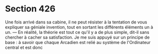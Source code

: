 # Section 426

Une fois arrivé dans sa cabine, il ne peut résister à la tentation de 
vous expliquer sa géniale invention, tout en sortant les différents 
éléments un à un. — En réalité, la théorie est tout ce qu'il y a de 
plus simple, dit-il sans chercher à cacher sa satisfaction. Je me 
suis appuyé sur un principe de base : à savoir que chaque 
Arcadien est relié au système de l'Ordinateur central et est donc
